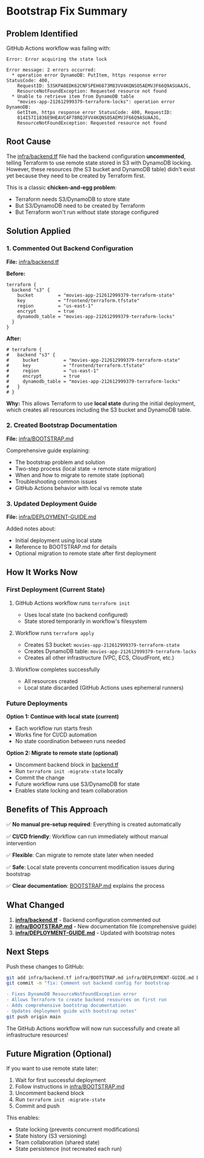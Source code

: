 # Bootstrap Fix Summary

## Problem Identified

GitHub Actions workflow was failing with:

```
Error: Error acquiring the state lock

Error message: 2 errors occurred:
  * operation error DynamoDB: PutItem, https response error StatusCode: 400,
    RequestID: 53SKPA0EDK62CNFSPEH6873M83VV4KQNSO5AEMVJF66Q9ASUAAJG,
    ResourceNotFoundException: Requested resource not found
  * Unable to retrieve item from DynamoDB table
    "movies-app-212612999379-terraform-locks": operation error DynamoDB:
    GetItem, https response error StatusCode: 400, RequestID:
    814I57I1836E9HEAVC4F78RQJFVV4KQNSO5AEMVJF66Q9ASUAAJG,
    ResourceNotFoundException: Requested resource not found
```

## Root Cause

The [infra/backend.tf](infra/backend.tf) file had the backend configuration **uncommented**, telling Terraform to use remote state stored in S3 with DynamoDB locking. However, these resources (the S3 bucket and DynamoDB table) didn't exist yet because they need to be created by Terraform first.

This is a classic **chicken-and-egg problem**:
- Terraform needs S3/DynamoDB to store state
- But S3/DynamoDB need to be created by Terraform
- But Terraform won't run without state storage configured

## Solution Applied

### 1. Commented Out Backend Configuration

**File:** [infra/backend.tf](infra/backend.tf:11-19)

**Before:**
```hcl
terraform {
  backend "s3" {
    bucket         = "movies-app-212612999379-terraform-state"
    key            = "frontend/terraform.tfstate"
    region         = "us-east-1"
    encrypt        = true
    dynamodb_table = "movies-app-212612999379-terraform-locks"
  }
}
```

**After:**
```hcl
# terraform {
#   backend "s3" {
#     bucket         = "movies-app-212612999379-terraform-state"
#     key            = "frontend/terraform.tfstate"
#     region         = "us-east-1"
#     encrypt        = true
#     dynamodb_table = "movies-app-212612999379-terraform-locks"
#   }
# }
```

**Why:** This allows Terraform to use **local state** during the initial deployment, which creates all resources including the S3 bucket and DynamoDB table.

### 2. Created Bootstrap Documentation

**File:** [infra/BOOTSTRAP.md](infra/BOOTSTRAP.md)

Comprehensive guide explaining:
- The bootstrap problem and solution
- Two-step process (local state → remote state migration)
- When and how to migrate to remote state (optional)
- Troubleshooting common issues
- GitHub Actions behavior with local vs remote state

### 3. Updated Deployment Guide

**File:** [infra/DEPLOYMENT-GUIDE.md](infra/DEPLOYMENT-GUIDE.md:50-70)

Added notes about:
- Initial deployment using local state
- Reference to BOOTSTRAP.md for details
- Optional migration to remote state after first deployment

## How It Works Now

### First Deployment (Current State)

1. GitHub Actions workflow runs `terraform init`
   - Uses local state (no backend configured)
   - State stored temporarily in workflow's filesystem

2. Workflow runs `terraform apply`
   - Creates S3 bucket: `movies-app-212612999379-terraform-state`
   - Creates DynamoDB table: `movies-app-212612999379-terraform-locks`
   - Creates all other infrastructure (VPC, ECS, CloudFront, etc.)

3. Workflow completes successfully
   - All resources created
   - Local state discarded (GitHub Actions uses ephemeral runners)

### Future Deployments

**Option 1: Continue with local state (current)**
- Each workflow run starts fresh
- Works fine for CI/CD automation
- No state coordination between runs needed

**Option 2: Migrate to remote state (optional)**
- Uncomment backend block in [backend.tf](infra/backend.tf)
- Run `terraform init -migrate-state` locally
- Commit the change
- Future workflow runs use S3/DynamoDB for state
- Enables state locking and team collaboration

## Benefits of This Approach

✅ **No manual pre-setup required**: Everything is created automatically

✅ **CI/CD friendly**: Workflow can run immediately without manual intervention

✅ **Flexible**: Can migrate to remote state later when needed

✅ **Safe**: Local state prevents concurrent modification issues during bootstrap

✅ **Clear documentation**: [BOOTSTRAP.md](infra/BOOTSTRAP.md) explains the process

## What Changed

1. **[infra/backend.tf](infra/backend.tf)** - Backend configuration commented out
2. **[infra/BOOTSTRAP.md](infra/BOOTSTRAP.md)** - New documentation file (comprehensive guide)
3. **[infra/DEPLOYMENT-GUIDE.md](infra/DEPLOYMENT-GUIDE.md)** - Updated with bootstrap notes

## Next Steps

Push these changes to GitHub:

```bash
git add infra/backend.tf infra/BOOTSTRAP.md infra/DEPLOYMENT-GUIDE.md BOOTSTRAP-FIX-SUMMARY.md
git commit -m "fix: Comment out backend config for bootstrap

- Fixes DynamoDB ResourceNotFoundException error
- Allows Terraform to create backend resources on first run
- Adds comprehensive bootstrap documentation
- Updates deployment guide with bootstrap notes"
git push origin main
```

The GitHub Actions workflow will now run successfully and create all infrastructure resources!

## Future Migration (Optional)

If you want to use remote state later:

1. Wait for first successful deployment
2. Follow instructions in [infra/BOOTSTRAP.md](infra/BOOTSTRAP.md)
3. Uncomment backend block
4. Run `terraform init -migrate-state`
5. Commit and push

This enables:
- State locking (prevents concurrent modifications)
- State history (S3 versioning)
- Team collaboration (shared state)
- State persistence (not recreated each run)
